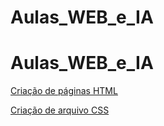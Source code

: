 # Aulas_WEB_e_IA
# Aulas_WEB_e_IA
[Criação de páginas HTML](https://legenx3.github.io/Aulas_WEB_e_IA/Criação_paghtml/Facens)

[Criação de arquivo CSS](https://legenx3.github.io/Aulas_WEB_e_IA/Criação_pagcss/Paginas/Facens)
